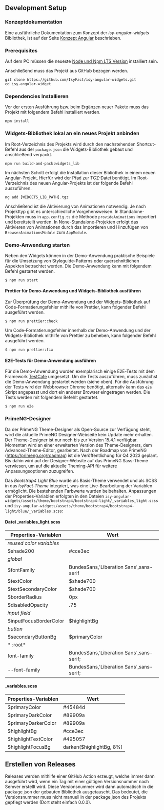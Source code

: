 ## Development Setup

### Konzeptdokumentation

Eine ausführliche Dokumentation zum Konzept der _isy-angular-widgets_ Bibliothek, ist auf der Seite [Konzept Angular](https://isyfact.github.io/isy-angular-widgets-doc/current/konzept/konzept.html) beschrieben.

### Prerequisites

Auf dem PC müssen die neueste [Node und Npm LTS Version](https://nodejs.org/en/download/) installiert sein.

Anschließend muss das Projekt aus GitHub bezogen werden.

```shell
git clone https://github.com/IsyFact/isy-angular-widgets.git
cd isy-angular-widget
```

### Dependencies Installieren

Vor der ersten Ausführung bzw. beim Ergänzen neuer Pakete muss das Projekt mit folgendem Befehl installiert werden.

```shell
npm install
```

### Widgets-Bibliothek lokal an ein neues Projekt anbinden

Im Root-Verzeichnis des Projekts wird durch den nachstehenden Shortcut-Befehl aus der `package.json` die Widgets-Bibliothek gebaut und anschließend verpackt.

```shell
npm run build-and-pack:widgets_lib
```

Im nächsten Schritt erfolgt die Installation dieser Bibliothek in einem neuen Angular-Projekt. Hierfür wird der Pfad zur TGZ-Datei benötigt. Im Root-Verzeichnis des neuen Angular-Projekts ist der folgende Befehl auszuführen.

```shell
ng add [WIDGETS_LIB_PATH].tgz
```

Anschließend ist die Aktivierung von Animationen notwendig. Je nach Projekttyp gibt es unterschiedliche Vorgehensweisen.
In Standalone-Projekten muss in `app.config.ts` die Methode `provideAnimations` importiert und bereitstellt werden.
In None-Standalone-Projekten erfolgt das Aktivieren von Animationen durch das Importieren und Hinzufügen von `BrowserAnimationsModule` zum `AppModule`.

### Demo-Anwendung starten

Neben den Widgets können in der Demo-Anwendung praktische Beispiele für die Umsetzung von Styleguide-Patterns oder querschnittlichen Aspekten betrachtet werden.
Die Demo-Anwendung kann mit folgendem Befehl gestartet werden. 

```
$ npm run start
```

#### Prettier für Demo-Anwendung und Widgets-Bibliothek ausführen
Zur Überprüfung der Demo-Anwendung und der Widgets-Bibliothek auf Code-Formatierungsfehler mithilfe von Prettier, kann folgender Befehl ausgeführt werden.
```
$ npm run prettier:check
```
Um Code-Formatierungsfehler innerhalb der Demo-Anwendung und der Widgets-Bibliothek mithilfe von Prettier zu beheben, kann folgender Befehl ausgeführt werden.
```
$ npm run prettier:fix
```

#### E2E-Tests für Demo-Anwendung ausführen

Für die Demo-Anwendung wurden exemplarisch einige E2E-Tests mit dem Framework [TestCafe](https://testcafe.io/) umgesetzt.
Um die Tests auszuführen, muss zunächst die Demo-Anwendung gestartet werden (siehe oben).
Für die Ausführung der Tests wird der Webbrowser Chrome benötigt, alternativ kann das `e2e` Skript angepasst und dort ein anderer Browser eingetragen werden.
Die Tests werden mit folgendem Befehlt gestartet.

```
$ npm run e2e
```

### PrimeNG-Designer
Da der PrimeNG Theme-Designer als Open-Source zur Verfügung steht, wird die aktuelle PrimeNG Designer-Webseite kein Update mehr erhalten. 
Der Theme-Designer ist nur noch bis zur Version 15.4.1 verfügbar.
Momentan wird an einer erweiterten Version des Theme-Designers, dem Advanced-Theme-Editor, gearbeitet. 
Nach der Roadmap von PrimeNG (https://primeng.org/roadmap) ist die Veröffentlichung für Q4 2023 geplant.
Bis dahin wird auf der Designer-Website auf das PrimeNG Sass-Theme verwiesen, um auf die aktuelle Theming-API für weitere Anpassungsoptionen zuzugreifen.

Das _Bootstrap4 Light Blue_ wurde als Basis-Theme verwendet und als SCSS in das _IsyFact-Theme_ integriert, was eine Live-Bearbeitung der Variablen ermöglicht. Die bestehenden Farbwerte wurden beibehalten. Anpassungen der Properties-Variablen erfolgten in den Dateien `isy-angular-widgets/assets/theme/bootstrap4/bootstrap4-light/_variables_light.scss` und `isy-angular-widgets/assets/theme/bootstrap4/bootstrap4-light/blue/_variables.scss`:

#### Datei _variables_light.scss
| Properties-Variablen     | Wert                                     | 
|--------------------------|------------------------------------------|
| *reused color variables* |                                          |                   
| $shade200                | #cce3ec                                  |
| *global*                 |                                          |
| $fontFamily              | BundesSans,'Liberation Sans',sans-serif  |
| $textColor               | $shade700                                |
| $textSecondaryColor      | $shade700                                |
| $borderRadius            | 0px                                      |
| $disabledOpacity         | .75                                      |
| *input field*            |                                          |
| $inputFocusBorderColor   | $highlightBg                             |
| *button*                 |                                          |
| $secondaryButtonBg       | $primaryColor                            |
| * :root*                 |                                          |
| font-family              | BundesSans,'Liberation Sans',sans-serif; |
| --font-family            | BundesSans,'Liberation Sans',sans-serif; |

#### _variables.scss
| Properties-Variablen     | Wert                     | 
|--------------------------|--------------------------|
| $primaryColor            | #45484d                  |
| $primaryDarkColor        | #89909a                  |
| $primaryDarkerColor      | #89909a                  |
| $highlightBg             | #cce3ec                  |
| $highlightTextColor      | #495057                  |
| $highlightFocusBg        | darken($highlightBg, 8%) |

## Erstellen von Releases

Releases werden mithilfe einer GitHub Action erzeugt, welche immer dann ausgeführt wird, wenn ein Tag mit einer gültigen Versionsnummer nach Semver erstellt wird.
Diese Versionsnummer wird dann automatisch in die package.json der gebauten Bibliothek ausgetauscht.
Das bedeutet, die Versionsnummer muss nicht manuell in der package.json des Projekts gepflegt werden (Dort steht einfach 0.0.0).
